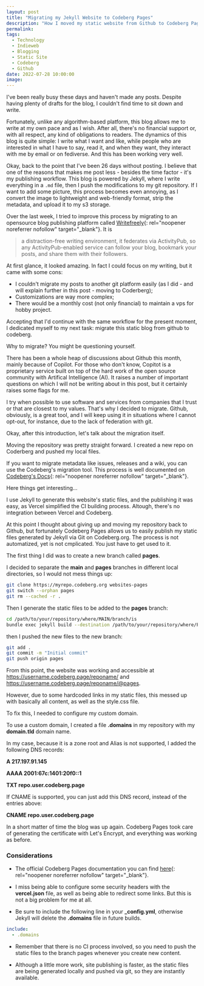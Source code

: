 ```yaml
---
layout: post
title: "Migrating my Jekyll Website to Codeberg Pages"
description: "How I moved my static website from Github to Codeberg Pages"
permalink: 
tags:
  - Technology
  - Indieweb
  - Blogging
  - Static Site
  - Codeberg
  - Github
date: 2022-07-28 10:00:00
image:
---
```


I've been really busy these days and haven't made any posts. Despite having plenty of drafts for the blog, I couldn't find time to sit down and write.

Fortunately, unlike any algorithm-based platform, this blog allows me to write at my own pace and as I wish. After all, there's no financial support or, with all respect, any kind of obligations to readers. The dynamics of this blog is quite simple: I write what I want and like, while people who are interested in what I have to say, read it, and when they want, they interact with me by email or on fediverse. And this has been working very well.

Okay, back to the point that I've been 26 days without posting. I believe that one of the reasons that makes me post less - besides the time factor - it's my publishing workflow. This blog is powered by Jekyll, where I write everything in a `.md` file, then I push the modifications to my git repository. If I want to add some picture, this process becomes even annoying, as I convert the image to lightweight and web-friendly format, strip the metadata, and upload it to my s3 storage.

Over the last week, I tried to improve this process by migrating to an opensource blog publishing platform called [Writefreely](https://writefreely.org/){: rel="noopener noreferrer nofollow" target="_blank"}. It is

> a distraction-free writing environment, it federates via ActivityPub, so any ActivityPub-enabled service can follow your blog, bookmark your posts, and share them with their followers.

At first glance, it looked amazing. In fact I could focus on my writing, but it came with some cons:

- I couldn't migrate my posts to another git platform easily (as I did - and will explain further in this post - moving to Coderberg);
- Customizations are way more complex;
- There would be a monthly cost (not only financial) to maintain a vps for hobby project.

Accepting that I'd continue with the same workflow for the present moment, I dedicated myself to my next task: migrate this static blog from github to codeberg.

Why to migrate? You might be questioning yourself.

There has been a whole heap of discussions about Github this month, mainly because of Copilot. For those who don't know, Copitot is a proprietary service built on top of the hard work of the open source community with Artifical Intelligence (AI). It raises a number of important questions on which I will not be writing about in this post, but it certainly raises some flags for me.

I try when possible to use software and services from companies that I trust or that are closest to my values. That's why I decided to migrate. Github, obviously, is a great tool, and I will keep using it in situations where I cannot opt-out, for instance, due to the lack of federation with git.

Okay, after this introduction, let's talk about the migration itself.

Moving the repository was pretty straight forward. I created a new repo on Coderberg and pushed my local files.

If you want to migrate metadata like issues, releases and a wiki, you can use the Codeberg's migration tool. This process is well documented on [Codeberg's Docs](https://docs.codeberg.org/advanced/migrating-repos/){: rel="noopener noreferrer nofollow" target="_blank"}.

Here things get interesting...

I use Jekyll to generate this website's static files, and the publishing it was easy, as Vercel simplified the CI building process. Altough, there's no integration between Vercel and Codeberg.

At this point I thought about giving up and moving my repository back to Github, but fortunately Codeberg Pages allows us to easily publish my static files generated by Jekyll via Git on Codeberg.org. The process is not automatized, yet is not cmplicated. You just have to get used to it.

The first thing I did was to create a new branch called **pages**.

I decided to separate the **main** and **pages** branches in different local directories, so I would not mess things up: 

```bash
git clone https://myrepo.codeberg.org websites-pages
git switch --orphan pages
git rm --cached -r .
```

Then I generate the static files to be added to the **pages** branch:

```bash
cd /path/to/your/repository/where/MAIN/branch/is
bundle exec jekyll build --destination /path/to/your/repository/where/PAGES/branch/is
```

then I pushed the new files to the new branch:

```bash
git add .
git commit -m "Initial commit"
git push origin pages
```

From this point, the website was working and accessible at https://username.codeberg.page/reponame/ and https://username.codeberg.page/reponame/@pages.

However, due to some hardcoded links in my static files, this messed up with basically all content, as well as the style.css file.

To fix this, I needed to configure my custom domain.

To use a custom domain, I created a file **.domains** in my repository with my **domain.tld** domain name.

In my case, because it is a zone root and Alias is not supported, I added the following DNS records:

**A  217.197.91.145**

**AAAA  2001:67c:1401:20f0::1**

**TXT repo.user.codeberg.page**

If CNAME is supported, you can just add this DNS record, instead of the entries above:

**CNAME repo.user.codeberg.page**

In a short matter of time the blog was up again. Codeberg Pages took care of generating the certificate with Let's Encrypt, and everything was working as before.

### Considerations


- The official Codeberg Pages documentation you can find [here](https://docs.codeberg.org/codeberg-pages/){: rel="noopener noreferrer nofollow" target="_blank"}.

- I miss being able to configure some security headers with the **vercel.json** file, as well as being able to redirect some links. But this is not a big problem for me at all.

- Be sure to include the following line in your **_config.yml**, otherwise Jekyll will delete the **.domains** file in future builds.

```yml
include:
  - .domains
```

- Remember that there is no CI process involved, so you need to push the static files to the branch pages whenever you create new content.

- Although a little more work, site publishing is faster, as the static files are being generated locally and pushed via git, so they are instantly available.